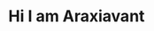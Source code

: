 <H1> Hi I am Araxiavant</H1>

<!---
Synthxyl704/Synthxyl704 is a ✨ special ✨ repository because its `README.md` (this file) appears on your GitHub profile.
You can click the Preview link to take a look at your changes.
--->
